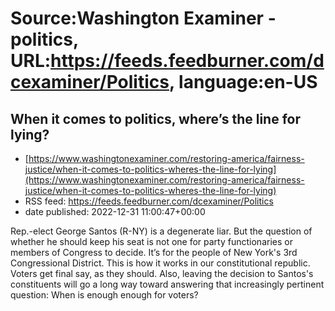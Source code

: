 # Source:Washington Examiner - politics, URL:https://feeds.feedburner.com/dcexaminer/Politics, language:en-US

## When it comes to politics, where’s the line for lying?
 - [https://www.washingtonexaminer.com/restoring-america/fairness-justice/when-it-comes-to-politics-wheres-the-line-for-lying](https://www.washingtonexaminer.com/restoring-america/fairness-justice/when-it-comes-to-politics-wheres-the-line-for-lying)
 - RSS feed: https://feeds.feedburner.com/dcexaminer/Politics
 - date published: 2022-12-31 11:00:47+00:00

Rep.-elect George Santos (R-NY) is a degenerate liar. But the question of whether he should keep his seat is not one for party functionaries or members of Congress to decide. It’s for the people of New York's 3rd Congressional District. This is how it works in our constitutional republic. Voters get final say, as they should. Also, leaving the decision to Santos's constituents will go a long way toward answering that increasingly pertinent question: When is enough enough for voters?

